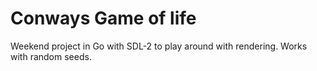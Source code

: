 # Conways Game of life
Weekend project in Go with SDL-2 to play around with rendering. Works with random seeds.
